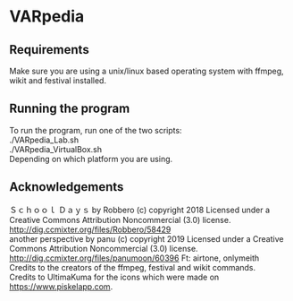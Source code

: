 # VARpedia  
## Requirements  
Make sure you are using a unix/linux based operating system with ffmpeg, wikit and festival installed.
## Running the program  
To run the program, run one of the two scripts:  
./VARpedia_Lab.sh  
./VARpedia_VirtualBox.sh  
Depending on which platform you are using.  
## Acknowledgements  
Ｓｃｈｏｏｌ  Ｄａｙｓ by Robbero (c) copyright 2018 Licensed under a Creative Commons Attribution Noncommercial  (3.0) license. http://dig.ccmixter.org/files/Robbero/58429  
another perspective by panu (c) copyright 2019 Licensed under a Creative Commons Attribution Noncommercial  (3.0) license. http://dig.ccmixter.org/files/panumoon/60396 Ft: airtone, onlymeith  
Credits to the creators of the ffmpeg, festival and wikit commands.  
Credits to UltimaKuma for the icons which were made on https://www.piskelapp.com.  
